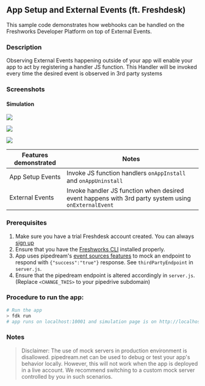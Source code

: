 ## App Setup and External Events (ft. Freshdesk)

This sample code demonstrates how webhooks can be handled on the Freshworks Developer Platform on top of External Events.

### Description

Observing External Events happening outside of your app will enable your app to act by registering a handler JS function. This Handler will be invoked every time the desired event is observed in 3rd party systems

### Screenshots

#### Simulation

![](./screenshots/appsetup-1.png)

![](./screenshots/appsetup-2.png)

![](./screenshots/ext-events.png)

| Features demonstrated | Notes                                                                                               |
| --------------------- | --------------------------------------------------------------------------------------------------- |
| App Setup Events      | Invoke JS function handlers `onAppInstall` and `onAppUninstall`                                     |
| External Events       | Invoke handler JS function when desired event happens with 3rd party system using `onExternalEvent` |

### Prerequisites

1. Make sure you have a trial Freshdesk account created. You can always [sign up](https://freshdesk.com/signup)
2. Ensure that you have the [Freshworks CLI](https://community.developers.freshworks.com/t/what-are-the-prerequisites-to-install-the-freshworks-cli/234) installed properly.
3. App uses pipedream's [event sources features](https://pipedream.com/docs/event-sources/#how-do-event-sources-work) to mock an endpoint to respond with `{"success":"true"}` response. See `thirdPartyEndpoint` in `server.js`.
4. Ensure that the pipedream endpoint is altered accordingly in `server.js`. (Replace `<CHANGE_THIS>` to your pipedrive subdomain)

### Procedure to run the app:

```sh
# Run the app
> fdk run
# app runs on localhost:10001 and simulation page is on http://localhost:10001/web/test
```

### Notes

> Disclaimer: The use of mock servers in production environment is disallowed. pipedream.net can be used to debug or test your app's behavior locally. However, this will not work when the app is deployed in a live account. We recommend switching to a custom mock server controlled by you in such scenarios.
